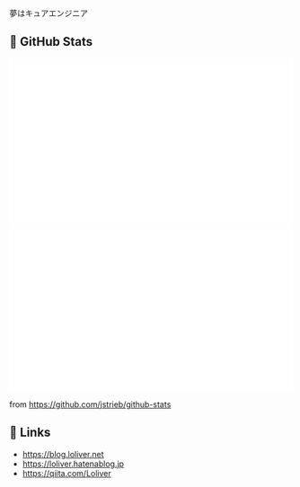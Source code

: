 夢はキュアエンジニア

## :cherry_blossom: GitHub Stats
[![Loliver1224's github stats](https://raw.githubusercontent.com/Loliver1224/github-stats/master/generated/overview.svg)](https://github.com/Loliver1224/github-stats)
[![Top Langs](https://raw.githubusercontent.com/Loliver1224/github-stats/master/generated/languages.svg)](https://github.com/Loliver1224/github-stats)

from https://github.com/jstrieb/github-stats

## :cherry_blossom: Links
* https://blog.loliver.net
* https://loliver.hatenablog.jp
* https://qiita.com/Loliver

<!--
**Loliver1224/Loliver1224** is a ✨ _special_ ✨ repository because its `README.md` (this file) appears on your GitHub profile.

Here are some ideas to get you started:

- 🔭 I’m currently working on ...
- 🌱 I’m currently learning ...
- 👯 I’m looking to collaborate on ...
- 🤔 I’m looking for help with ...
- 💬 Ask me about ...
- 📫 How to reach me: ...
- 😄 Pronouns: ...
- ⚡ Fun fact: ...
-->

